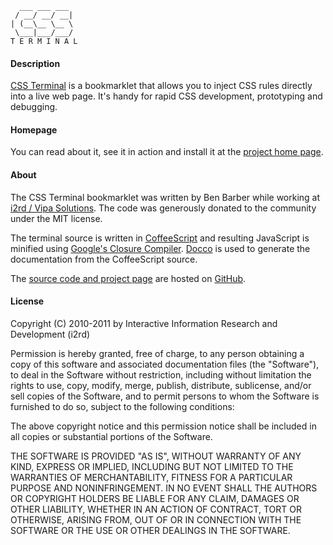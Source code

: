       ___ ___ ___ 
     / __/ __/ __|
    | (__\__ \__ \
     \___|___/___/
    T E R M I N A L

#### Description

[CSS Terminal][projecthome] is a bookmarklet that allows you to inject CSS rules directly
into a live web page. It's handy for rapid CSS development, prototyping 
and debugging.

#### Homepage

You can read about it, see it in action and install it at the 
[project home page][projecthome].

#### About

The CSS Terminal bookmarklet was written by Ben Barber while working at
[i2rd / Vipa Solutions][vipa]. The code was generously donated to the 
community under the MIT license.

The terminal source is written in [CoffeeScript][cs] and resulting 
JavaScript is minified using [Google's Closure Compiler][closure]. 
[Docco][docco] is used to generate the documentation from the CoffeeScript
source.

The [source code and project page][projectsource] are hosted on [GitHub][github]. 

[projecthome]: http://barberboy.github.com/css-terminal
[vipa]: http://www.vipasolutions.com
[cs]: http://jashkenas.github.com/coffee-script/
[closure]: http://code.google.com/closure/compiler/docs/gettingstarted_app.html
[docco]: http://jashkenas.github.com/docco/
[github]: http://github.com
[projectsource]: https://github.com/barberboy/css-terminal

#### License

Copyright (C) 2010-2011 by Interactive Information Research and Development
(i2rd)

Permission is hereby granted, free of charge, to any person obtaining a copy
of this software and associated documentation files (the "Software"), to deal
in the Software without restriction, including without limitation the rights
to use, copy, modify, merge, publish, distribute, sublicense, and/or sell
copies of the Software, and to permit persons to whom the Software is
furnished to do so, subject to the following conditions:

The above copyright notice and this permission notice shall be included in
all copies or substantial portions of the Software.

THE SOFTWARE IS PROVIDED "AS IS", WITHOUT WARRANTY OF ANY KIND, EXPRESS OR
IMPLIED, INCLUDING BUT NOT LIMITED TO THE WARRANTIES OF MERCHANTABILITY,
FITNESS FOR A PARTICULAR PURPOSE AND NONINFRINGEMENT. IN NO EVENT SHALL THE
AUTHORS OR COPYRIGHT HOLDERS BE LIABLE FOR ANY CLAIM, DAMAGES OR OTHER
LIABILITY, WHETHER IN AN ACTION OF CONTRACT, TORT OR OTHERWISE, ARISING FROM,
OUT OF OR IN CONNECTION WITH THE SOFTWARE OR THE USE OR OTHER DEALINGS IN
THE SOFTWARE.

